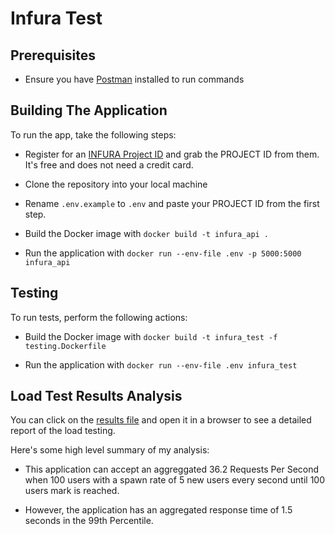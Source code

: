 # Infura Test

## Prerequisites

* Ensure you have [Postman](https://www.postman.com/downloads/) installed to run commands

## Building The Application

To run the app, take the following steps:

* Register for an [INFURA Project ID](https://infura.io/register) and grab the PROJECT ID from them. It's free and does not need a credit card.

* Clone the repository into your local machine

* Rename `.env.example` to `.env` and paste your PROJECT ID from the first step.

* Build the Docker image with `docker build -t infura_api .`

* Run the application with `docker run --env-file .env -p 5000:5000 infura_api`

## Testing

To run tests, perform the following actions:

* Build the Docker image with `docker build -t infura_test -f testing.Dockerfile`

* Run the application with `docker run --env-file .env infura_test`

## Load Test Results Analysis

You can click on the [results file](results/load_test.html) and open it in a browser to see a detailed report of the load testing.

Here's some high level summary of my analysis:

* This application can accept an aggreggated 36.2 Requests Per Second when 100 users with a spawn rate of 5 new users every second until 100 users mark is reached.

* However, the application has an aggregated response time of 1.5 seconds in the 99th Percentile.
